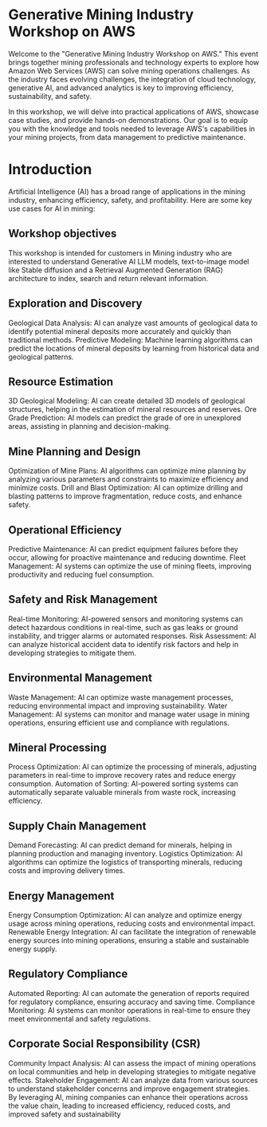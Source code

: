 #  Generative Mining Industry Workshop on AWS

Welcome to the "Generative Mining Industry Workshop on AWS." This event brings together mining professionals and technology experts to explore how Amazon Web Services (AWS) can solve mining operations challenges. As the industry faces evolving challenges, the integration of cloud technology, generative AI, and advanced analytics is key to improving efficiency, sustainability, and safety.

In this workshop, we will delve into practical applications of AWS, showcase case studies, and provide hands-on demonstrations. Our goal is to equip you with the knowledge and tools needed to leverage AWS's capabilities in your mining projects, from data management to predictive maintenance.


# Introduction

Artificial Intelligence (AI) has a broad range of applications in the mining industry, enhancing efficiency, safety, and profitability. Here are some key use cases for AI in mining:

## Workshop objectives
This workshop is intended for customers in Mining industry who are interested to understand Generative AI LLM models, text-to-image model like Stable diffusion and a Retrieval Augmented Generation (RAG) architecture to index, search and return relevant information.


## Exploration and Discovery
Geological Data Analysis: AI can analyze vast amounts of geological data to identify potential mineral deposits more accurately and quickly than traditional methods.
Predictive Modeling: Machine learning algorithms can predict the locations of mineral deposits by learning from historical data and geological patterns.
## Resource Estimation
3D Geological Modeling: AI can create detailed 3D models of geological structures, helping in the estimation of mineral resources and reserves.
Ore Grade Prediction: AI models can predict the grade of ore in unexplored areas, assisting in planning and decision-making.
## Mine Planning and Design
Optimization of Mine Plans: AI algorithms can optimize mine planning by analyzing various parameters and constraints to maximize efficiency and minimize costs.
Drill and Blast Optimization: AI can optimize drilling and blasting patterns to improve fragmentation, reduce costs, and enhance safety.
## Operational Efficiency
Predictive Maintenance: AI can predict equipment failures before they occur, allowing for proactive maintenance and reducing downtime.
Fleet Management: AI systems can optimize the use of mining fleets, improving productivity and reducing fuel consumption.
## Safety and Risk Management
Real-time Monitoring: AI-powered sensors and monitoring systems can detect hazardous conditions in real-time, such as gas leaks or ground instability, and trigger alarms or automated responses.
Risk Assessment: AI can analyze historical accident data to identify risk factors and help in developing strategies to mitigate them.
## Environmental Management
Waste Management: AI can optimize waste management processes, reducing environmental impact and improving sustainability.
Water Management: AI systems can monitor and manage water usage in mining operations, ensuring efficient use and compliance with regulations.
## Mineral Processing
Process Optimization: AI can optimize the processing of minerals, adjusting parameters in real-time to improve recovery rates and reduce energy consumption.
Automation of Sorting: AI-powered sorting systems can automatically separate valuable minerals from waste rock, increasing efficiency.
## Supply Chain Management
Demand Forecasting: AI can predict demand for minerals, helping in planning production and managing inventory.
Logistics Optimization: AI algorithms can optimize the logistics of transporting minerals, reducing costs and improving delivery times.
## Energy Management
Energy Consumption Optimization: AI can analyze and optimize energy usage across mining operations, reducing costs and environmental impact.
Renewable Energy Integration: AI can facilitate the integration of renewable energy sources into mining operations, ensuring a stable and sustainable energy supply.
## Regulatory Compliance
Automated Reporting: AI can automate the generation of reports required for regulatory compliance, ensuring accuracy and saving time.
Compliance Monitoring: AI systems can monitor operations in real-time to ensure they meet environmental and safety regulations.
## Corporate Social Responsibility (CSR)
Community Impact Analysis: AI can assess the impact of mining operations on local communities and help in developing strategies to mitigate negative effects.
Stakeholder Engagement: AI can analyze data from various sources to understand stakeholder concerns and improve engagement strategies.
By leveraging AI, mining companies can enhance their operations across the value chain, leading to increased efficiency, reduced costs, and improved safety and sustainability


